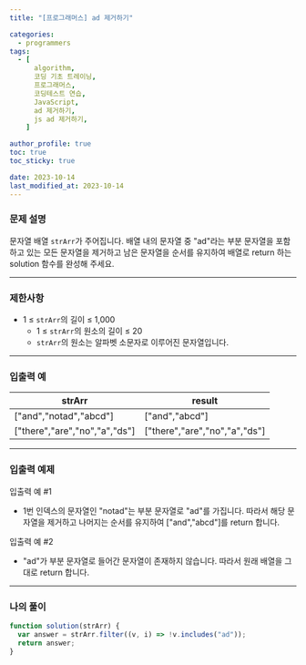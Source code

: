 ```yaml
---
title: "[프로그래머스] ad 제거하기"

categories:
  - programmers
tags:
  - [
      algorithm,
      코딩 기초 트레이닝,
      프로그래머스,
      코딩테스트 연습,
      JavaScript,
      ad 제거하기,
      js ad 제거하기,
    ]

author_profile: true
toc: true
toc_sticky: true

date: 2023-10-14
last_modified_at: 2023-10-14
---
```


### 문제 설명

문자열 배열 `strArr`가 주어집니다. 배열 내의 문자열 중 "ad"라는 부분 문자열을 포함하고 있는 모든 문자열을 제거하고 남은 문자열을 순서를 유지하여 배열로 return 하는 solution 함수를 완성해 주세요.

---

### 제한사항

- 1 ≤ `strArr`의 길이 ≤ 1,000
  - 1 ≤ `strArr`의 원소의 길이 ≤ 20
  - `strArr`의 원소는 알파벳 소문자로 이루어진 문자열입니다.

---

### 입출력 예

| strArr                        | result                        |
| ----------------------------- | ----------------------------- |
| ["and","notad","abcd"]        | ["and","abcd"]                |
| ["there","are","no","a","ds"] | ["there","are","no","a","ds"] |

---

### 입출력 예제

입출력 예 #1

- 1번 인덱스의 문자열인 "notad"는 부분 문자열로 "ad"를 가집니다. 따라서 해당 문자열을 제거하고 나머지는 순서를 유지하여 ["and","abcd"]를 return 합니다.

입출력 예 #2

- "ad"가 부분 문자열로 들어간 문자열이 존재하지 않습니다. 따라서 원래 배열을 그대로 return 합니다.

---

### 나의 풀이

```jsx
function solution(strArr) {
  var answer = strArr.filter((v, i) => !v.includes("ad"));
  return answer;
}
```
